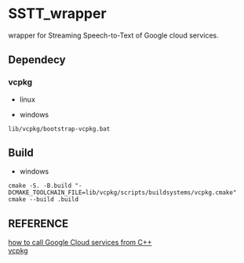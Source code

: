 # SSTT_wrapper

wrapper for Streaming Speech-to-Text  of Google cloud services.  

## Dependecy

### vcpkg
+ linux  

+ windows
```
lib/vcpkg/bootstrap-vcpkg.bat
```

## Build

+ windows
```
cmake -S. -B.build "-DCMAKE_TOOLCHAIN_FILE=lib/vcpkg/scripts/buildsystems/vcpkg.cmake"
cmake --build .build
```

## REFERENCE
[how to call Google Cloud services from C++](https://github.com/GoogleCloudPlatform/cpp-samples)     
[vcpkg](https://github.com/microsoft/vcpkg)  
